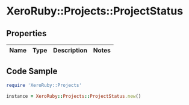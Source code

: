 # XeroRuby::Projects::ProjectStatus

## Properties

Name | Type | Description | Notes
------------ | ------------- | ------------- | -------------

## Code Sample

```ruby
require 'XeroRuby::Projects'

instance = XeroRuby::Projects::ProjectStatus.new()
```


